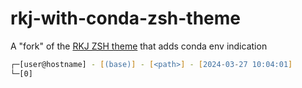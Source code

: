 # rkj-with-conda-zsh-theme

A "fork" of the [RKJ ZSH theme](https://github.com/ohmyzsh/ohmyzsh/blob/master/themes/rkj.zsh-theme) that adds conda env indication

```zsh
┌─[user@hostname] - [(base)] - [<path>] - [2024-03-27 10:04:01]
└─[0] 
```
